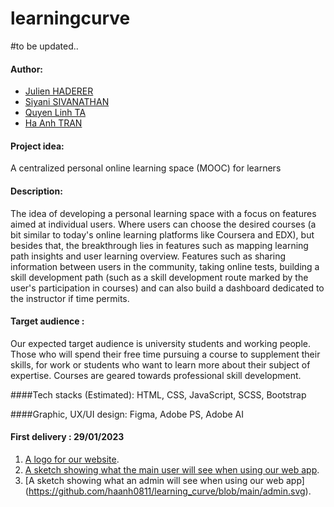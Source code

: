 # learningcurve 
#to be updated..

#### Author:

* [Julien HADERER](#)
* [Siyani SIVANATHAN](#)
* [Quyen Linh TA](#)
* [Ha Anh TRAN](#)


#### Project idea:
A centralized personal online learning space (MOOC) for learners

#### Description:
The idea of developing a personal learning space with a focus on features aimed at individual users. Where users can choose the desired courses (a bit similar to today's online learning platforms like Coursera and EDX), but besides that, the breakthrough lies in features such as mapping learning path insights and user learning overview. 
Features such as sharing information between users in the community, taking online tests, building a skill development path (such as a skill development route marked by the user's participation in courses) and can also build a dashboard dedicated to the instructor if time permits.

#### Target audience : 
Our expected target audience is university students and working people. Those who will spend their free time pursuing a course to supplement their skills, for work or students who want to learn more about their subject of expertise. Courses are geared towards professional skill development.

####Tech stacks (Estimated):
HTML, CSS, JavaScript, SCSS, Bootstrap

####Graphic, UX/UI design:
Figma, Adobe PS, Adobe AI

#### First delivery : 29/01/2023
1. [A logo for our website](https://github.com/haanh0811/learning_curve/tree/main/logo).
2. [A sketch showing what the main user will see when using our web app](https://github.com/haanh0811/learning_curve/blob/main/user.svg).
3. [A sketch showing what an admin will see when using our web app] (https://github.com/haanh0811/learning_curve/blob/main/admin.svg).
